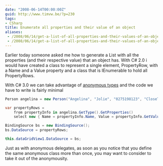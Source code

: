 ```yaml
---
date: "2008-06-14T00:00:00Z"
guid: http://www.timvw.be/?p=230
tags:
- CSharp
title: Enumerate all properties and their value of an object
aliases:
 - /2008/06/14/get-a-list-of-all-properties-and-their-values-of-an-object/
 - /2008/06/14/get-a-list-of-all-properties-and-their-values-of-an-object.html
---
```

Earlier today someone asked me how to generate a List with all the properties (and their respective value) that an object has. With C# 2.0 i would have created a class to represent a single element, PropertyRow, with a Name and a Value property and a class that is IEnumerable<PropertyRow> to hold all PropertyRows.

With C# 3.0 we can take advantage of [anonymous types](http://msdn.microsoft.com/en-us/library/bb397696.aspx) and the code we have to write is fairly minimal

```csharp
Person angelina = new Person("Angelina", "Jolie", "0275198123", "CloseToMe blv 12");

var propertyRows =
	from propertyInfo in angelina.GetType().GetProperties()
	select new { Name = propertyInfo.Name, Value = propertyInfo.GetValue(angelina, null) };

BindingSource bs = new BindingSource();
bs.DataSource = propertyRows;

this.dataGridView1.DataSource = bs;
```

Just as with anonymous delegates, as soon as you notice that you define the same anonymous class more than once, you may want to consider to take it out of the anonymousity.

